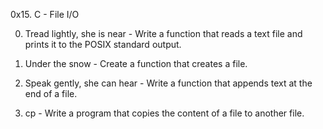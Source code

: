 0x15. C - File I/O

0. Tread lightly, she is near - Write a function that reads a text file and prints it to the POSIX standard output.

1. Under the snow - Create a function that creates a file.

2. Speak gently, she can hear - Write a function that appends text at the end of a file.

3. cp - Write a program that copies the content of a file to another file.


